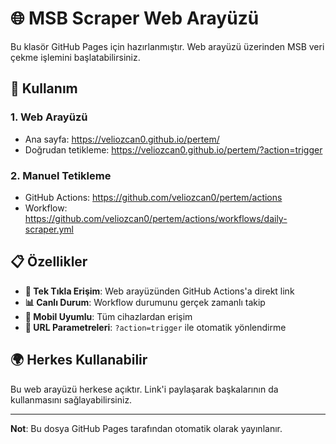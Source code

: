 # 🌐 MSB Scraper Web Arayüzü

Bu klasör GitHub Pages için hazırlanmıştır. Web arayüzü üzerinden MSB veri çekme işlemini başlatabilirsiniz.

## 🚀 **Kullanım**

### **1. Web Arayüzü**
- Ana sayfa: https://veliozcan0.github.io/pertem/
- Doğrudan tetikleme: https://veliozcan0.github.io/pertem/?action=trigger

### **2. Manuel Tetikleme**
- GitHub Actions: https://github.com/veliozcan0/pertem/actions
- Workflow: https://github.com/veliozcan0/pertem/actions/workflows/daily-scraper.yml

## 📋 **Özellikler**

- **🎯 Tek Tıkla Erişim**: Web arayüzünden GitHub Actions'a direkt link
- **📊 Canlı Durum**: Workflow durumunu gerçek zamanlı takip
- **📱 Mobil Uyumlu**: Tüm cihazlardan erişim
- **🔗 URL Parametreleri**: `?action=trigger` ile otomatik yönlendirme

## 🌍 **Herkes Kullanabilir**

Bu web arayüzü herkese açıktır. Link'i paylaşarak başkalarının da kullanmasını sağlayabilirsiniz.

---

**Not**: Bu dosya GitHub Pages tarafından otomatik olarak yayınlanır.
